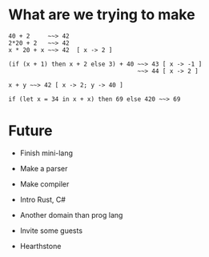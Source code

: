 What are we trying to make
==========================

```
40 + 2     ~~> 42
2*20 + 2   ~~> 42
x * 20 + x ~~> 42  [ x -> 2 ]

(if (x + 1) then x + 2 else 3) + 40 ~~> 43 [ x -> -1 ]
                                    ~~> 44 [ x -> 2 ]

x + y ~~> 42 [ x -> 2; y -> 40 ]

if (let x = 34 in x + x) then 69 else 420 ~~> 69
```

Future
======

* Finish mini-lang
* Make a parser
* Make compiler
* Intro Rust, C#
* Another domain than prog lang

* Invite some guests
* Hearthstone
